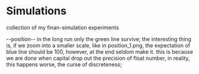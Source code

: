 # Simulations
collection of my finan-simulation experiments

--position--
in the long run only the green line survive;
the interesting thing is, if we zoom into a smaller scale, like in position_1.png, the expectation of blue line should be 100,
however, at the end seldom make it.
this is because we are done when capital drop out the precision of float number,
in reality, this happens worse,
the curse of discreteness;
